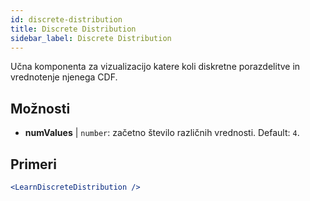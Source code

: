 ```yaml
---
id: discrete-distribution
title: Discrete Distribution
sidebar_label: Discrete Distribution
---
```


Učna komponenta za vizualizacijo katere koli diskretne porazdelitve in vrednotenje njenega CDF.

## Možnosti

* __numValues__ | `number`: začetno število različnih vrednosti. Default: `4`.


## Primeri

```jsx live
<LearnDiscreteDistribution />
```

